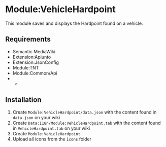 # Module:VehicleHardpoint

This module saves and displays the Hardpoint found on a vehicle.

## Requirements
- Semantic MediaWiki
- Extension:Apiunto
- Extension:JsonConfig
- Module:TNT
- Module:Common/Api
- *

## Installation
1. Create `Module:VehicleHardpoint/data.json` with the content found in `data.json` on your wiki 
2. Create `Data:I18n/Module:VehicleHardpoint.tab` with the content found in `VehicleHardpoint.tab` on your wiki
3. Create `Module:VehicleHardpoint`
4. Upload all icons from the `icons` folder 
